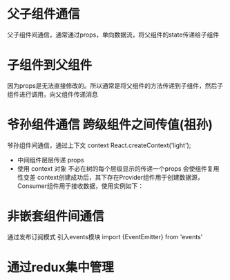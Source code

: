 # 父子组件通信
父子组件间通信，通常通过props，单向数据流，将父组件的state传递给子组件

# 子组件到父组件
因为props是无法直接修改的。所以通常是将父组件的方法传递到子组件，然后子组件进行调用，向父组件传递消息

# 爷孙组件通信 跨级组件之间传值(祖孙)
爷孙组件间通信，通过上下文 context  React.createContext('light');
- 中间组件层层传递 props
- 使用 context 对象 不必在树的每个层级显示的传递一个props 会使组件复用性变差 context创建成功后，其下存在Provider组件用于创建数据源，Consumer组件用于接收数据，使用实例如下：

# 非嵌套组件间通信
通过发布订阅模式 引入events模块  import {EventEmitter} from 'events'

# 通过redux集中管理